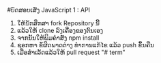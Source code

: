 #ບົດສອບເສັງ JavaScript 1 : API

1. ໃຫ້ນັກສຶກສາ fork Repository ນີ້
2. ແລ້ວໃຫ້ clone ລົງເຄື່ອງຂອງຕົນເອງ
3. ຈາກນັ້ນໃຫ້ພິມຄຳສັ່ງ npm install
4. ຊອກຫາ ຂໍ້ຜິດພາດຕ່າງ ທຳການແກ້ໄຂ ແລ້ວ push ຂຶ້ນຄືນ
5. ເມື່ອສຳເລັດແລ້ວໃຫ້ pull request
"# term" 
